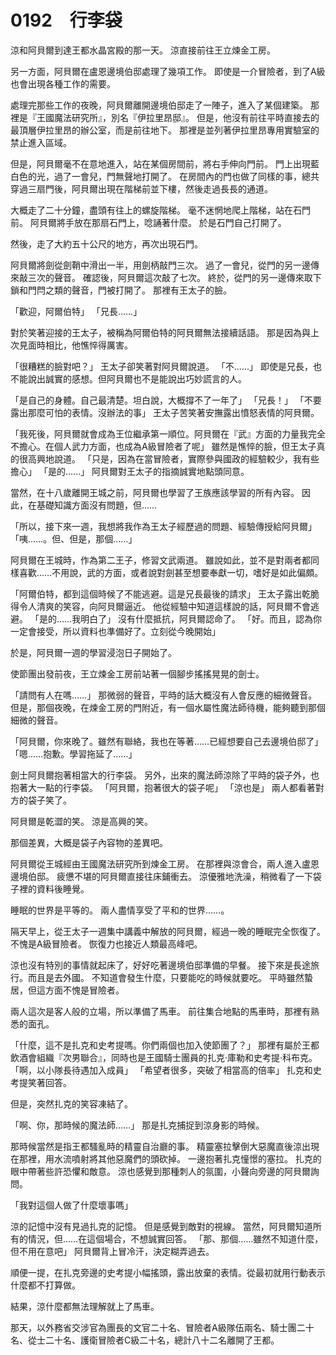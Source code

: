 # 0192　行李袋

涼和阿貝爾到達王都水晶宮殿的那一天。
涼直接前往王立煉金工房。

另一方面，阿貝爾在盧恩邊境伯邸處理了幾項工作。
即使是一介冒險者，到了A級也會出現各種工作的需要。

處理完那些工作的夜晚，阿貝爾離開邊境伯邸走了一陣子，進入了某個建築。
那裡是『王國魔法研究所』，別名『伊拉里昂邸』。
但是，他沒有前往平時直接去的最頂層伊拉里昂的辦公室，而是前往地下。
那裡是並列著伊拉里昂專用實驗室的禁止進入區域。

但是，阿貝爾毫不在意地進入，站在某個房間前，將右手伸向門前。
門上出現藍白色的光，過了一會兒，門無聲地打開了。
在房間內的門也做了同樣的事，總共穿過三扇門後，阿貝爾出現在階梯前並下樓，然後走過長長的通道。

大概走了二十分鐘，盡頭有往上的螺旋階梯。
毫不迷惘地爬上階梯，站在石門前。
阿貝爾將手放在那扇石門上，唸誦著什麼。
於是石門自己打開了。

然後，走了大約五十公尺的地方，再次出現石門。

阿貝爾將劍從劍鞘中滑出一半，用劍柄敲門三次。
過了一會兒，從門的另一邊傳來敲三次的聲音。
確認後，阿貝爾這次敲了七次。
終於，從門的另一邊傳來取下鎖和門閂之類的聲音，門被打開了。
那裡有王太子的臉。

「歡迎，阿爾伯特」
「兄長……」

對於笑著迎接的王太子，被稱為阿爾伯特的阿貝爾無法接續話語。
那是因為與上次見面時相比，他憔悴得厲害。

「很糟糕的臉對吧？」
王太子卻笑著對阿貝爾說道。
「不……」
即使是兄長，也不能說出誠實的感想。但阿貝爾也不是能說出巧妙謊言的人。

「是自己的身體。自己最清楚。坦白說，大概撐不了一年了」
「兄長！」
「不要露出那麼可怕的表情。沒辦法的事」
王太子苦笑著安撫露出憤怒表情的阿貝爾。

「我死後，阿貝爾就會成為王位繼承第一順位。阿貝爾在『武』方面的力量我完全不擔心。在個人武力方面，也成為A級冒險者了呢」
雖然是憔悴的臉，但王太子真的很高興地說道。
「只是，因為在當冒險者，實際參與國政的經驗較少，我有些擔心」
「是的……」
阿貝爾對王太子的指摘誠實地點頭同意。

當然，在十八歲離開王城之前，阿貝爾也學習了王族應該學習的所有內容。
因此，在基礎知識方面沒有問題，但……

「所以，接下來一週，我想將我作為王太子經歷過的問題、經驗傳授給阿貝爾」
「咦……。但、但是，那個……」

阿貝爾在王城時，作為第二王子，修習文武兩道。
雖說如此，並不是對兩者都同樣喜歡……不用說，武的方面，或者說對劍甚至想要奉獻一切，嗜好是如此偏頗。

「阿爾伯特，都到這個時候了不能逃避。這是兄長最後的請求」
王太子露出乾脆得令人清爽的笑容，向阿貝爾逼近。
他從經驗中知道這樣說的話，阿貝爾不會逃避。
「是的……我明白了」
沒有什麼抵抗，阿貝爾認命了。
「好。而且，認為你一定會接受，所以資料也準備好了。立刻從今晚開始」

於是，阿貝爾一週的學習浸泡日子開始了。

使節團出發前夜，王立煉金工房前站著一個腳步搖搖晃晃的劍士。

「請問有人在嗎……」
那微弱的聲音，平時的話大概沒有人會反應的細微聲音。
但是，那個夜晚，在煉金工房的門附近，有一個水屬性魔法師待機，能夠聽到那個細微的聲音。

「阿貝爾，你來晚了。雖然有聯絡，我也在等著……已經想要自己去邊境伯邸了」
「嗯……抱歉。學習拖延了……」

劍士阿貝爾抱著相當大的行李袋。
另外，出來的魔法師涼除了平時的袋子外，也抱著大一點的行李袋。
「阿貝爾，抱著很大的袋子呢」
「涼也是」
兩人都看著對方的袋子笑了。

阿貝爾是乾澀的笑。
涼是高興的笑。

那個差異，大概是袋子內容物的差異吧。

阿貝爾從王城經由王國魔法研究所到煉金工房。
在那裡與涼會合，兩人進入盧恩邊境伯邸。
疲憊不堪的阿貝爾直接往床鋪衝去。
涼優雅地洗澡，稍微看了一下袋子裡的資料後睡覺。

睡眠的世界是平等的。
兩人盡情享受了平和的世界……。

隔天早上，從王太子一週集中講義中解放的阿貝爾，經過一晚的睡眠完全恢復了。
不愧是A級冒險者。
恢復力也接近人類最高峰吧。

涼也沒有特別的事情就起床了，好好吃著邊境伯邸準備的早餐。
接下來是長途旅行。而且是去外國。
不知道會發生什麼，只要能吃的時候就要吃。
平時雖然蟄居，但這方面不愧是冒險者。

兩人這次是客人般的立場，所以準備了馬車。
前往集合地點的馬車時，那裡有熟悉的面孔。

「什麼，這不是扎克和史考提嗎。你們兩個也加入使節團了？」
那裡有屬於王都飲酒會組織『次男聯合』，同時也是王國騎士團員的扎克·庫勒和史考提·科布克。
「啊，以小隊長待遇加入成員」
「希望者很多，突破了相當高的倍率」
扎克和史考提笑著回答。

但是，突然扎克的笑容凍結了。

「啊、你，那時候的魔法師……」
那是扎克捕捉到涼身影的時候。

那時候當然是指王都騷亂時的精靈自治廳的事。
精靈塞拉擊倒大惡魔直後涼出現在那裡，用水流噴射將其他惡魔們的頭砍掉。
一邊抱著扎克憧憬的塞拉。
扎克的眼中帶著些許恐懼和敵意。
涼也感覺到那種刺人的氛圍，小聲向旁邊的阿貝爾詢問。

「我對這個人做了什麼壞事嗎」

涼的記憶中沒有見過扎克的記憶。
但是感覺到敵對的視線。
當然，阿貝爾知道所有的情況，但……在這個場合，不想誠實回答。
「那、那個……雖然不知道什麼，但不用在意吧」
阿貝爾背上冒冷汗，決定糊弄過去。

順便一提，在扎克旁邊的史考提小幅搖頭，露出放棄的表情。從最初就用行動表示什麼都不打算做。

結果，涼什麼都無法理解就上了馬車。

那天，以外務省交涉官為團長的文官二十名、冒險者A級隊伍兩名、騎士團二十名、從士二十名、護衛冒險者C級二十名，總計八十二名離開了王都。